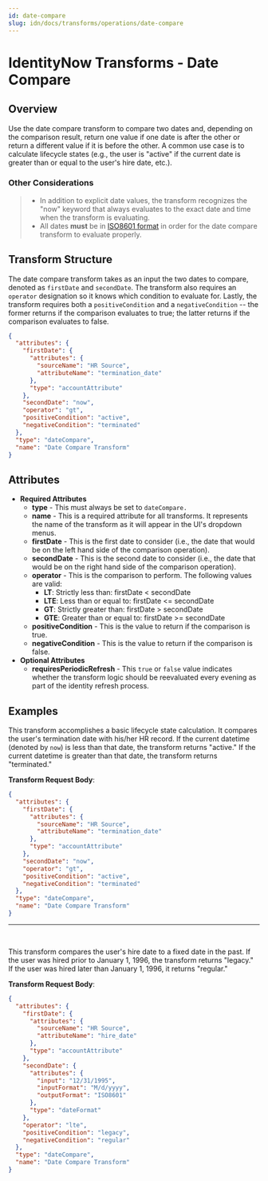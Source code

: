 ```yaml
---
id: date-compare
slug: idn/docs/transforms/operations/date-compare
---
```

# IdentityNow Transforms - Date Compare

## Overview

Use the date compare transform to compare two dates and, depending on the comparison result, return one value if one date is after the other or return a different value if it is before the other. A common use case is to calculate lifecycle states (e.g., the user is "active" if the current date is greater than or equal to the user's hire date, etc.).

### Other Considerations

> - In addition to explicit date values, the transform recognizes the "now" keyword that always evaluates to the exact date and time when the transform is evaluating.
> - All dates **must** be in [ISO8601 format](https://en.wikipedia.org/wiki/ISO_8601) in order for the date compare transform to evaluate properly.

## Transform Structure

The date compare transform takes as an input the two dates to compare, denoted as `firstDate` and `secondDate`. The transform also requires an `operator` designation so it knows which condition to evaluate for. Lastly, the transform requires both a `positiveCondition` and a `negativeCondition` -- the former returns if the comparison evaluates to true; the latter returns if the comparison evaluates to false.

```json
{
  "attributes": {
    "firstDate": {
      "attributes": {
        "sourceName": "HR Source",
        "attributeName": "termination_date"
      },
      "type": "accountAttribute"
    },
    "secondDate": "now",
    "operator": "gt",
    "positiveCondition": "active",
    "negativeCondition": "terminated"
  },
  "type": "dateCompare",
  "name": "Date Compare Transform"
}
```

## Attributes

- **Required Attributes**
  - **type** - This must always be set to `dateCompare.`
  - **name** - This is a required attribute for all transforms. It represents the name of the transform as it will appear in the UI's dropdown menus.
  - **firstDate** - This is the first date to consider (i.e., the date that would be on the left hand side of the comparison operation).
  - **secondDate** - This is the second date to consider (i.e., the date that would be on the right hand side of the comparison operation).
  - **operator** - This is the comparison to perform. The following values are valid:
    - **LT**: Strictly less than: firstDate < secondDate
    - **LTE**: Less than or equal to: firstDate <= secondDate
    - **GT**: Strictly greater than: firstDate > secondDate
    - **GTE**: Greater than or equal to: firstDate >= secondDate
  - **positiveCondition** - This is the value to return if the comparison is true.
  - **negativeCondition** - This is the value to return if the comparison is false.
- **Optional Attributes**
  - **requiresPeriodicRefresh** - This `true` or `false` value indicates whether the transform logic should be reevaluated every evening as part of the identity refresh process.

## Examples

This transform accomplishes a basic lifecycle state calculation. It compares the user's termination date with his/her HR record. If the current datetime (denoted by `now`) is less than that date, the transform returns "active." If the current datetime is greater than that date, the transform returns "terminated."

**Transform Request Body**:

```json
{
  "attributes": {
    "firstDate": {
      "attributes": {
        "sourceName": "HR Source",
        "attributeName": "termination_date"
      },
      "type": "accountAttribute"
    },
    "secondDate": "now",
    "operator": "gt",
    "positiveCondition": "active",
    "negativeCondition": "terminated"
  },
  "type": "dateCompare",
  "name": "Date Compare Transform"
}
```

---

<p>&nbsp;</p>

This transform compares the user's hire date to a fixed date in the past. If the user was hired prior to January 1, 1996, the transform returns "legacy." If the user was hired later than January 1, 1996, it returns "regular."

**Transform Request Body**:

```json
{
  "attributes": {
    "firstDate": {
      "attributes": {
        "sourceName": "HR Source",
        "attributeName": "hire_date"
      },
      "type": "accountAttribute"
    },
    "secondDate": {
      "attributes": {
        "input": "12/31/1995",
        "inputFormat": "M/d/yyyy",
        "outputFormat": "ISO8601"
      },
      "type": "dateFormat"
    },
    "operator": "lte",
    "positiveCondition": "legacy",
    "negativeCondition": "regular"
  },
  "type": "dateCompare",
  "name": "Date Compare Transform"
}
```
